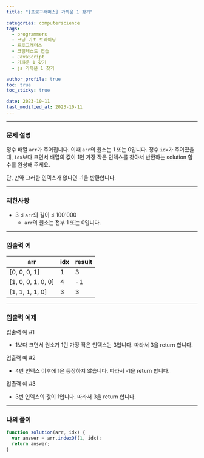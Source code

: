 ```yaml
---
title: "[프로그래머스] 가까운 1 찾기"

categories: computerscience
tags:
  - programmers
  - 코딩 기초 트레이닝
  - 프로그래머스
  - 코딩테스트 연습
  - JavaScript
  - 가까운 1 찾기
  - js 가까운 1 찾기

author_profile: true
toc: true
toc_sticky: true

date: 2023-10-11
last_modified_at: 2023-10-11
---
```


---

### 문제 설명

정수 배열 `arr`가 주어집니다. 이때 `arr`의 원소는 1 또는 0입니다. 정수 `idx`가 주어졌을 때, `idx`보다 크면서 배열의 값이 1인 가장 작은 인덱스를 찾아서 반환하는 solution 함수를 완성해 주세요.

단, 만약 그러한 인덱스가 없다면 -1을 반환합니다.

---

### 제한사항

- 3 ≤ `arr`의 길이 ≤ 100'000
  - `arr`의 원소는 전부 1 또는 0입니다.

---

### 입출력 예

| arr                | idx | result |
| ------------------ | --- | ------ |
| [0, 0, 0, 1]       | 1   | 3      |
| [1, 0, 0, 1, 0, 0] | 4   | -1     |
| [1, 1, 1, 1, 0]    | 3   | 3      |

---

### 입출력 예제

입출력 예 #1

- 1보다 크면서 원소가 1인 가장 작은 인덱스는 3입니다. 따라서 3을 return 합니다.

입출력 예 #2

- 4번 인덱스 이후에 1은 등장하지 않습니다. 따라서 -1을 return 합니다.

입출력 예 #3

- 3번 인덱스의 값이 1입니다. 따라서 3을 return 합니다.

---

### 나의 풀이

```jsx
function solution(arr, idx) {
  var answer = arr.indexOf(1, idx);
  return answer;
}
```
